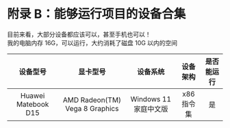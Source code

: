 # 附录 B：能够运行项目的设备合集

目前来看，大部分设备都应该可以，甚至手机也可以！  
我的电脑内存 16G，可以运行，大约消耗了磁盘 10G 以内的空间

|      设备型号       |            显卡型号            |       设备系统        |  设备架构  | 是否能运行 |
| :-----------------: | :----------------------------: | :-------------------: | :--------: | :--------: |
| Huawei Matebook D15 | AMD Radeon(TM) Vega 8 Graphics | Windows 11 家庭中文版 | x86 指令集 |     是     |

